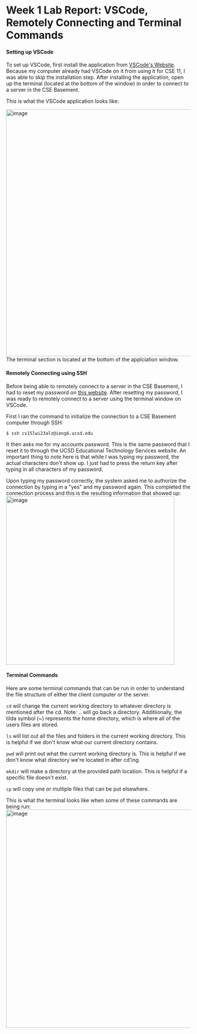 # Week 1 Lab Report: VSCode, Remotely Connecting and Terminal Commands

#### Setting up VSCode
To set up VSCode, first install the application from [VSCode's Website](https://code.visualstudio.com/).
Because my computer already had VSCode on it from using it for CSE 11, I was able to skip the installation step.
After installing the application, open up the terminal (located at the bottom of the window) in order to connect to a server in the CSE Basement.

This is what the VSCode application looks like:

<img width="672" alt="image" src="https://user-images.githubusercontent.com/70964947/211930459-d799d4e0-7532-4748-b687-9b753bcf81f8.png">
The terminal section is located at the bottom of the applciation window.

#### Remotely Connecting using SSH
Before being able to remotely connect to a server in the CSE Basement, I had to reset my password on [this website](https://sdacs.ucsd.edu/~icc/index.php).
After resetting my password, I was ready to remotely connect to a server using the terminal window on VSCode.

First I ran the command to initialize the connection to a CSE Basement computer through SSH:
```
$ ssh cs15lwi23alz@ieng6.ucsd.edu
```
It then asks me for my accounts password. This is the same password that I reset it to through the UCSD Educational Technology Services website.
An important thing to note here is that while I was typing my password, the actual characters don't show up. I just had to press the return key after typing in all characters of my password.

Upon typing my password correctly, the system asked me to authorize the connection by typing in a "yes" and my password again. This completed the connection process and this is the resulting information that showed up: 
<img width="459" alt="image" src="https://user-images.githubusercontent.com/70964947/211930153-9ff212a6-6ae4-4f6c-b411-819a4fbd5653.png">

#### Terminal Commands
Here are some terminal commands that can be run in order to understand the file structure of either the client computer or the server.

``` cd ``` will change the current working directory to whatever directory is mentioned after the cd. Note: .. will go back a directory. Additiionally, the tilda symbol (~) represents the home directory, which is where all of the users files are stored.

``` ls ``` will list out all the files and folders in the current working directory. This is helpful if we don't know what our current directory contains.

``` pwd ``` will print out what the current working directory is. This is helpful if we don't know what directory we're located in after cd'ing.

``` mkdir ``` will make a directory at the provided path location. This is helpful if a specific file doesn't exist.

``` cp ``` will copy one or multiple files that can be put elsewhere.

This is what the terminal looks like when some of these commands are being run:
<img width="594" alt="image" src="https://user-images.githubusercontent.com/70964947/211932560-6b95c446-6604-4c6b-8374-c23484085836.png">

